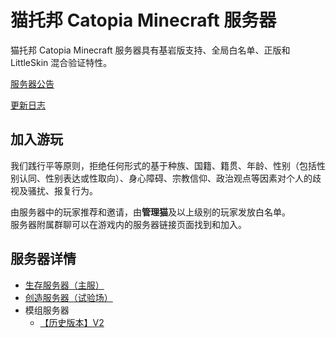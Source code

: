 # 猫托邦 Catopia Minecraft 服务器

猫托邦 Catopia Minecraft 服务器具有基岩版支持、全局白名单、正版和 LittleSkin 混合验证特性。



[服务器公告](doc/catopia/announcements)

[更新日志](doc/catopia/update-log)



## 加入游玩

我们践行平等原则，拒绝任何形式的基于种族、国籍、籍贯、年龄、性别（包括性别认同、性别表达或性取向）、身心障碍、宗教信仰、政治观点等因素对个人的歧视及骚扰、报复行为。



由服务器中的玩家推荐和邀请，由**管理猫**及以上级别的玩家发放白名单。  
服务器附属群聊可以在游戏内的服务器链接页面找到和加入。  



## 服务器详情

- [生存服务器（主服）](doc/catopia/survival)
- [创造服务器（试验场）](doc/catopia/creative)
- 模组服务器
  - [【历史版本】V2](doc/catopia/mods-v2)

